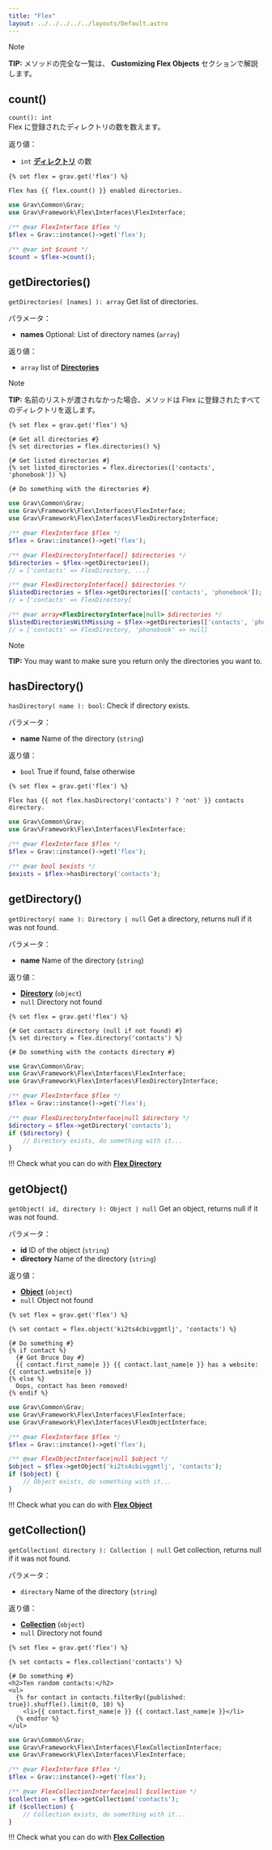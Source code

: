 ```yaml
---
title: "Flex"
layout: ../../../../../layouts/Default.astro
---
```


> [!Note]  
> **TIP:** メソッドの完全な一覧は、 **Customizing Flex Objects** セクションで解説します。

## count()

`count(): int`   
Flex に登録されたディレクトリの数を数えます。

返り値：
- `int` **[ディレクトリ](../02.directory/)** の数

```twig
{% set flex = grav.get('flex') %}

Flex has {{ flex.count() }} enabled directories.
```

```php
use Grav\Common\Grav;
use Grav\Framework\Flex\Interfaces\FlexInterface;

/** @var FlexInterface $flex */
$flex = Grav::instance()->get('flex');

/** @var int $count */
$count = $flex->count();
```

## getDirectories()

`getDirectories( [names] ): array` Get list of directories.

パラメータ：
- **names** Optional: List of directory names (`array`)

返り値：
- `array` list of **[Directories](/advanced/flex/using/directory)**

> [!Note]  
> **TIP:** 名前のリストが渡されなかった場合、メソッドは Flex に登録されたすべてのディレクトリを返します。



```twig
{% set flex = grav.get('flex') %}

{# Get all directories #}
{% set directories = flex.directories() %}

{# Get listed directories #}
{% set listed_directories = flex.directories(['contacts', 'phonebook']) %}

{# Do something with the directories #}
```


```php
use Grav\Common\Grav;
use Grav\Framework\Flex\Interfaces\FlexInterface;
use Grav\Framework\Flex\Interfaces\FlexDirectoryInterface;

/** @var FlexInterface $flex */
$flex = Grav::instance()->get('flex');

/** @var FlexDirectoryInterface[] $directories */
$directories = $flex->getDirectories();
// = ['contacts' => FlexDirectory, ...]

/** @var FlexDirectoryInterface[] $directories */
$listedDirectories = $flex->getDirectories(['contacts', 'phonebook']);
// = ['contacts' => FlexDirectory]

/** @var array<FlexDirectoryInterface|null> $directories */
$listedDirectoriesWithMissing = $flex->getDirectories(['contacts', 'phonebook'], true);
// = ['contacts' => FlexDirectory, 'phonebook' => null]
```



> [!Note]  
> **TIP:** You may want to make sure you return only the directories you want to.

## hasDirectory()

`hasDirectory( name ): bool`: Check if directory exists.

パラメータ：
- **name** Name of the directory (`string`)

返り値：
- `bool` True if found, false otherwise



```twig
{% set flex = grav.get('flex') %}

Flex has {{ not flex.hasDirectory('contacts') ? 'not' }} contacts directory.
```


```php
use Grav\Common\Grav;
use Grav\Framework\Flex\Interfaces\FlexInterface;

/** @var FlexInterface $flex */
$flex = Grav::instance()->get('flex');

/** @var bool $exists */
$exists = $flex->hasDirectory('contacts');
```



## getDirectory()

`getDirectory( name ): Directory | null` Get a directory, returns null if it was not found.

パラメータ：
- **name** Name of the directory (`string`)

返り値：
- **[Directory](/advanced/flex/using/directory)** (`object`)
- `null` Directory not found



```twig
{% set flex = grav.get('flex') %}

{# Get contacts directory (null if not found) #}
{% set directory = flex.directory('contacts') %}

{# Do something with the contacts directory #}
```


```php
use Grav\Common\Grav;
use Grav\Framework\Flex\Interfaces\FlexInterface;
use Grav\Framework\Flex\Interfaces\FlexDirectoryInterface;

/** @var FlexInterface $flex */
$flex = Grav::instance()->get('flex');

/** @var FlexDirectoryInterface|null $directory */
$directory = $flex->getDirectory('contacts');
if ($directory) {
    // Directory exists, do something with it...
}
```



!!! Check what you can do with **[Flex Directory](/advanced/flex/using/directory)**

## getObject()

`getObject( id, directory ): Object | null` Get an object, returns null if it was not found.

パラメータ：
- **id** ID of the object (`string`)
- **directory** Name of the directory (`string`)

返り値：
- **[Object](/advanced/flex/using/object)** (`object`)
- `null` Object not found



```twig
{% set flex = grav.get('flex') %}

{% set contact = flex.object('ki2ts4cbivggmtlj', 'contacts') %}

{# Do something #}
{% if contact %}
  {# Got Bruce Day #}
  {{ contact.first_name|e }} {{ contact.last_name|e }} has a website: {{ contact.website|e }}
{% else %}
  Oops, contact has been removed!
{% endif %}
```


```php
use Grav\Common\Grav;
use Grav\Framework\Flex\Interfaces\FlexInterface;
use Grav\Framework\Flex\Interfaces\FlexObjectInterface;

/** @var FlexInterface $flex */
$flex = Grav::instance()->get('flex');

/** @var FlexObjectInterface|null $object */
$object = $flex->getObject('ki2ts4cbivggmtlj', 'contacts');
if ($object) {
    // Object exists, do something with it...
}
```



!!! Check what you can do with **[Flex Object](/advanced/flex/using/object)**

## getCollection()

`getCollection( directory ): Collection | null` Get collection, returns null if it was not found.

パラメータ：
- `directory` Name of the directory (`string`)

返り値：
- **[Collection](/advanced/flex/using/collection)** (`object`)
- `null` Directory not found

```twig
{% set flex = grav.get('flex') %}

{% set contacts = flex.collection('contacts') %}

{# Do something #}
<h2>Ten random contacts:</h2>
<ul>
  {% for contact in contacts.filterBy({published: true}).shuffle().limit(0, 10) %}
    <li>{{ contact.first_name|e }} {{ contact.last_name|e }}</li>
  {% endfor %}
</ul>
```

```php
use Grav\Common\Grav;
use Grav\Framework\Flex\Interfaces\FlexCollectionInterface;
use Grav\Framework\Flex\Interfaces\FlexInterface;

/** @var FlexInterface $flex */
$flex = Grav::instance()->get('flex');

/** @var FlexCollectionInterface|null $collection */
$collection = $flex->getCollection('contacts');
if ($collection) {
    // Collection exists, do something with it...
}
```

!!! Check what you can do with **[Flex Collection](/advanced/flex/using/collection)**

